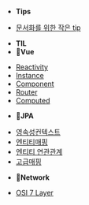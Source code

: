 - **Tips**
* [문서화를 위한 작은 tip](/etc/tips.md)
- **TIL**
- **🐹Vue**
* [Reactivity](/TIL/vue-reactivity.md)
* [Instance](/TIL/vue-instance.md)
* [Component](/TIL/vue-component.md)
* [Router](/TIL/vue-router.md)
* [Computed](/TIL/vue-computed.md)

- **🐻JPA**
* [영속성컨텍스트](/TIL/JPA/jpa-persistence-context.md)
* [엔티티매핑](/TIL/JPA/jpa-entity-mapping.md)
* [엔티티 연관관계](/TIL/JPA/jpa-relation-mapping.md)
* [고급매핑](/TIL/JPA/jpa-relation-mapping2.md)


- **🐯Network**
* [OSI 7 Layer](/TIL/network/osi7-layer.md)